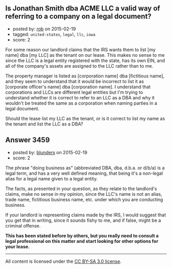 ## Is Jonathan Smith dba ACME LLC a valid way of referring to a company on a legal document?

- posted by: [rob](https://stackexchange.com/users/19190/rob) on 2015-02-19
- tagged: `united-states`, `legal`, `llc`, `iowa`
- score: 2

For some reason our landlord claims that the IRS wants them to list [my name] dba [my LLC] as the tenant on our lease. This makes no sense to me since the LLC is a legal entity registered with the state, has its own EIN, and all of the company's assets are assigned to the LLC rather than to me.

The property manager is listed as [corporation name] dba [fictitious name], and they seem to understand that it would be incorrect to list it as [corporate officer's name] dba [corporation name].  I understand that corporations and LLCs are different legal entities but I'm trying to understand whether it is correct to refer to an LLC as a DBA and why it wouldn't be treated the same as a corporation when naming parties in a legal document.

Should the lease list my LLC as the tenant, or is it correct to list my name as the tenant and list the LLC as a DBA?


## Answer 3459

- posted by: [blunders](https://stackexchange.com/users/216182/blunders) on 2015-02-19
- score: 2

The phrase "doing business as" (abbreviated DBA, dba, d.b.a. or d/b/a) is a legal term, and has a very well defined meaning, that being it's a non-legal alias for a legal name given to a legal entity.

The facts, as presented in your question, as they relate to the landlord's claims, make no sense in my opinion, since the LLC's name is not an alias, trade name, fictitious business name, etc. under which you are conducting business.

If your landlord is representing claims made by the IRS, I would suggest that you get that in writing, since it sounds fishy to me, and if false, might be a criminal offense.

**This has been stated before by others, but you really need to consult a legal professional on this matter and start looking for other options for your lease.**



---

All content is licensed under the [CC BY-SA 3.0 license](https://creativecommons.org/licenses/by-sa/3.0/).
